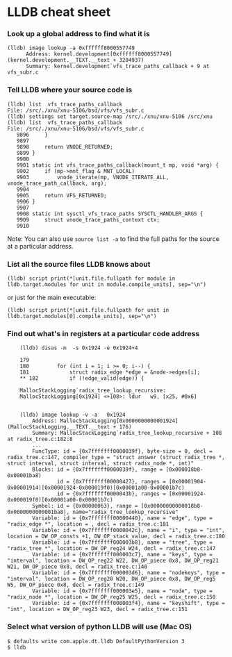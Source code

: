 LLDB cheat sheet
================

<a name="imaloo"></a>
### Look up a global address to find what it is


    (lldb) image lookup -a 0xffffff8000557749
          Address: kernel.development[0xffffff8000557749] (kernel.development.__TEXT.__text + 3204937)
          Summary: kernel.development`vfs_trace_paths_callback + 9 at vfs_subr.c
          

<a name="source"></a>
### Tell LLDB where your source code is

    (lldb) list  vfs_trace_paths_callback
    File: /src/./xnu/xnu-5106/bsd/vfs/vfs_subr.c
    (lldb) settings set target.source-map /src/./xnu/xnu-5106 /src/xnu
    (lldb) list  vfs_trace_paths_callback
    File: /src/./xnu/xnu-5106/bsd/vfs/vfs_subr.c
       9896		}
       9897	
       9898		return VNODE_RETURNED;
       9899	}
       9900	
       9901	static int vfs_trace_paths_callback(mount_t mp, void *arg) {
       9902		if (mp->mnt_flag & MNT_LOCAL)
       9903			vnode_iterate(mp, VNODE_ITERATE_ALL, vnode_trace_path_callback, arg);
       9904	
       9905		return VFS_RETURNED;
       9906	}
       9907	
       9908	static int sysctl_vfs_trace_paths SYSCTL_HANDLER_ARGS {
       9909		struct vnode_trace_paths_context ctx;
       9910	


Note: You can also use `source list -a` to find the full paths for the source at a particular address.

<a name="list-all-source"></a>
### List all the source files LLDB knows about

    (lldb) script print(*[unit.file.fullpath for module in lldb.target.modules for unit in module.compile_units], sep="\n")

or just for the main executable:

    (lldb) script print(*[unit.file.fullpath for unit in lldb.target.modules[0].compile_units], sep="\n")


<a name="registers-at-pc"></a>
### Find out what's in registers at a particular code address

        (lldb) disas -m  -s 0x1924 -e 0x1924+4

        179 	
        180 		for (int i = 1; i >= 0; i--) {
        181 			struct radix_edge *edge = &node->edges[i];
        ** 182 			if (!edge_valid(edge)) {

        MallocStackLogging`radix_tree_lookup_recursive:
        MallocStackLogging[0x1924] <+108>: ldur   w9, [x25, #0x6]


        (lldb) image lookup -v -a   0x1924
            Address: MallocStackLogging[0x0000000000001924] (MallocStackLogging.__TEXT.__text + 176)
            Summary: MallocStackLogging`radix_tree_lookup_recursive + 108 at radix_tree.c:182:8
            ...
            FuncType: id = {0x7fffffff0000039f}, byte-size = 0, decl = radix_tree.c:147, compiler_type = "struct answer (struct radix_tree *, struct interval, struct interval, struct radix_node *, int)"
            Blocks: id = {0x7fffffff0000039f}, range = [0x000018b8-0x00001ba8)
                    id = {0x7fffffff00000427}, ranges = [0x00001904-0x00001914)[0x00001924-0x000019f0)[0x00001a00-0x00001b7c)
                    id = {0x7fffffff0000043b}, ranges = [0x00001924-0x000019f0)[0x00001a00-0x00001b7c)
            Symbol: id = {0x00000063}, range = [0x00000000000018b8-0x0000000000001ba8), name="radix_tree_lookup_recursive"
            Variable: id = {0x7fffffff00000440}, name = "edge", type = "radix_edge *", location = , decl = radix_tree.c:181
            Variable: id = {0x7fffffff0000042c}, name = "i", type = "int", location = DW_OP_consts +1, DW_OP_stack_value, decl = radix_tree.c:180
            Variable: id = {0x7fffffff000003b8}, name = "tree", type = "radix_tree *", location = DW_OP_reg24 W24, decl = radix_tree.c:147
            Variable: id = {0x7fffffff000003c7}, name = "keys", type = "interval", location = DW_OP_reg22 W22, DW_OP_piece 0x8, DW_OP_reg21 W21, DW_OP_piece 0x8, decl = radix_tree.c:148
            Variable: id = {0x7fffffff000003d6}, name = "nodekeys", type = "interval", location = DW_OP_reg20 W20, DW_OP_piece 0x8, DW_OP_reg5 W5, DW_OP_piece 0x8, decl = radix_tree.c:149
            Variable: id = {0x7fffffff000003e5}, name = "node", type = "radix_node *", location = DW_OP_reg25 W25, decl = radix_tree.c:150
            Variable: id = {0x7fffffff000003f4}, name = "keyshift", type = "int", location = DW_OP_reg23 W23, decl = radix_tree.c:151

    
<a name="python-version"></a>
### Select what version of python LLDB will use (Mac OS)

    $ defaults write com.apple.dt.lldb DefaultPythonVersion 3
    $ lldb
